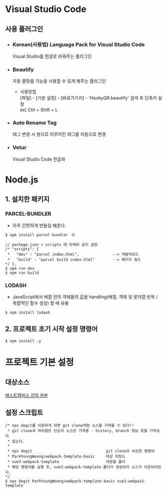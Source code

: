 # Visual Studio Code
## 사용 플러그인
- ### Korean(사용법) Language Pack for Visual Studio Code
    Visual Studio를 한글로 바꿔주는 플러그인
- ### Beautify
    자동 줄맞춤 기능을 사용할 수 있게 해주는 플러그인

    - 사용방법  
    [파일] - [기본 설정] - [바로가기키] - 'HookyQR.beautify' 검색 후 단축키 설정  
    ex) Ctrl  + Shift + L
- ### Auto Rename Tag
    태그 변경 시 쌍으로 이루어진 태그를 자동으로 변경
- ### Vetur
    Visual Studio Code 한글화


# Node.js
## 1. 설치한 패키지
### PARCEL-BUNDLER 
 - 아주 간편하게 번들링 해준다.
```
$ npm install parcel-bundler -D

// package.json > scripts 에 아래와 같이 설정
/* "scripts": {
 *   "dev" : "parcel index.html",               --> 개발자모드
 *   "build" : "parcel build index.html"        --> 패키지 빌드
*/ },
$ npm run dev
$ npm run build
```
### LODASH 
- JavaScript에서 배열 안의 객체들의 값을 handling(배열, 객체 및 문자열 반복 / 복합적인 함수 생성) 할 때 유용
```
$ npm install lodash
```

## 2. 프로젝트 초기 시작 설정 명령어
```
$ npm install -y
```

# 프로젝트 기본 설정
## 대상소스
[패스트캠퍼스 강의 원본](https://github.com/ParkYoungWoong/webpack-template-basic)

## 설정 스크립트
```
/* npx degit를 이용하게 되면 git clone처럼 소스를 가져올 수 있다!!
 * git clone과 차이점은 단순히 소스만 가져옴 - history, branch 정보 등을 가져오지
 * 않는다.
 * 
 * npx degit                                 git clone과 비슷한 명령어
 * ParkYoungWoong/webpack-template-basic     대상 저장소
 * vue3-webpack-template                     저장할 폴더
 * 해당 명령어를 실행 후, vue3-webpack-template 폴더가 생성되어 소스가 다운되어있다.
*/
$ npx degit ParkYoungWoong/webpack-template-basic vue3-webpack-template
```
